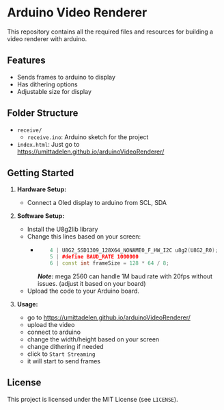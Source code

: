 # Arduino Video Renderer
This repository contains all the required files and resources for building a video renderer with arduino.

## Features

- Sends frames to arduino to display
- Has dithering options
- Adjustable size for display

## Folder Structure

- `receive/`
  - `receive.ino`: Arduino sketch for the project
- `index.html`: Just go to https://umittadelen.github.io/arduinoVideoRenderer/

## Getting Started

1. **Hardware Setup:**
   - Connect a Oled display to arduino from SCL, SDA

2. **Software Setup:**
   - Install the U8g2lib library
   - Change this lines based on your screen:
      - ```c++ 
            4 | U8G2_SSD1309_128X64_NONAME0_F_HW_I2C u8g2(U8G2_R0);
            5 | #define BAUD_RATE 1000000
            6 | const int frameSize = 128 * 64 / 8;
        ```
        **_Note:_** mega 2560 can handle 1M baud rate with 20fps without issues. (adjust it based on your board)
   - Upload the code to your Arduino board.

3. **Usage:**
   - go to https://umittadelen.github.io/arduinoVideoRenderer/
   - upload the video
   - connect to arduino
   - change the width/height based on your screen
   - change dithering if needed
   - click to `Start Streaming`
   - it will start to send frames

## License
This project is licensed under the MIT License (see `LICENSE`).